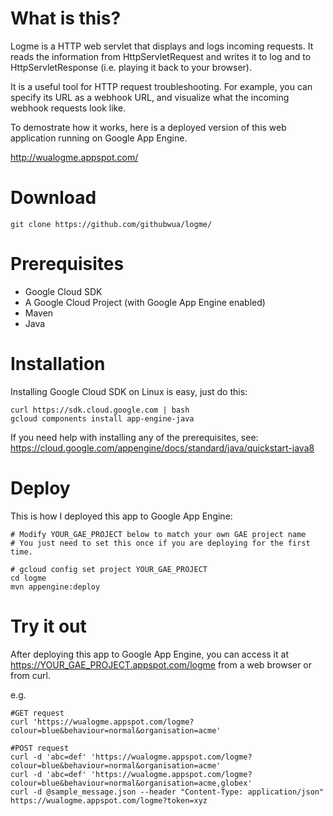 # What is this?

Logme is a HTTP web servlet that displays and logs incoming requests. It reads the information from HttpServletRequest and writes it to log and to HttpServletResponse (i.e. playing it back to your browser).

It is a useful tool for HTTP request troubleshooting.  For example, you can specify its URL as a webhook URL, and visualize what the incoming webhook requests look like.

To demostrate how it works, here is a deployed version of this web application running on Google App Engine.

http://wualogme.appspot.com/

# Download
```
git clone https://github.com/githubwua/logme/
```

# Prerequisites

- Google Cloud SDK
- A Google Cloud Project (with Google App Engine enabled)
- Maven
- Java


# Installation

Installing Google Cloud SDK on Linux is easy, just do this:

```
curl https://sdk.cloud.google.com | bash
gcloud components install app-engine-java
```

If you need help with installing any of the prerequisites, see: https://cloud.google.com/appengine/docs/standard/java/quickstart-java8

# Deploy

This is how I deployed this app to Google App Engine:

```
# Modify YOUR_GAE_PROJECT below to match your own GAE project name
# You just need to set this once if you are deploying for the first time.

# gcloud config set project YOUR_GAE_PROJECT
cd logme
mvn appengine:deploy
```

# Try it out

After deploying this app to Google App Engine, you can access it at https://YOUR_GAE_PROJECT.appspot.com/logme from a web browser or from curl.

e.g.

```
#GET request
curl 'https://wualogme.appspot.com/logme?colour=blue&behaviour=normal&organisation=acme'

#POST request
curl -d 'abc=def' 'https://wualogme.appspot.com/logme?colour=blue&behaviour=normal&organisation=acme'
curl -d 'abc=def' 'https://wualogme.appspot.com/logme?colour=blue&behaviour=normal&organisation=acme,globex'
curl -d @sample_message.json --header "Content-Type: application/json" https://wualogme.appspot.com/logme?token=xyz
```
